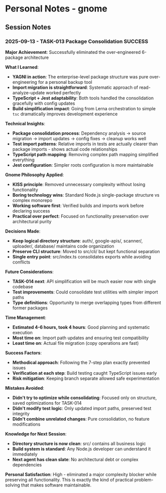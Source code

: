 # Personal Notes - gnome

## Session Notes

### 2025-09-13 - TASK-013 Package Consolidation SUCCESS

**Major Achievement**: Successfully eliminated the over-engineered 6-package architecture

**What I Learned**:
- **YAGNI in action**: The enterprise-level package structure was pure over-engineering for a personal backup tool
- **Import migration is straightforward**: Systematic approach of read-analyze-update worked perfectly
- **TypeScript + Jest adaptability**: Both tools handled the consolidation gracefully with config updates
- **Build simplification impact**: Going from Lerna orchestration to simple `tsc` dramatically improves development experience

**Technical Insights**:
- **Package consolidation process**: Dependency analysis → source migration → import updates → config fixes → cleanup works well
- **Test import patterns**: Relative imports in tests are actually clearer than package imports - shows actual code relationships
- **TypeScript path mapping**: Removing complex path mapping simplified everything
- **Jest configuration**: Simpler roots configuration is more maintainable

**Gnome Philosophy Applied**:
- **KISS principle**: Removed unnecessary complexity without losing functionality  
- **Boring technology wins**: Standard Node.js single-package structure vs complex monorepo
- **Working software first**: Verified builds and imports work before declaring success
- **Practical over perfect**: Focused on functionality preservation over architectural purity

**Decisions Made**:
- **Keep logical directory structure**: auth/, google-apis/, scanner/, uploader/, database/ maintains code organization
- **Preserve CLI structure**: Moved to src/cli/ but kept functional separation
- **Single entry point**: src/index.ts consolidates exports while avoiding conflicts

**Future Considerations**:
- **TASK-014 next**: API simplification will be much easier now with single codebase
- **Test improvements**: Could consolidate test utilities with simpler import paths
- **Type definitions**: Opportunity to merge overlapping types from different former packages

**Time Management**:
- **Estimated 4-6 hours, took 4 hours**: Good planning and systematic execution
- **Most time on**: Import path updates and ensuring test compatibility
- **Least time on**: Actual file migration (copy operations are fast)

**Success Factors**:
- **Methodical approach**: Following the 7-step plan exactly prevented issues
- **Verification at each step**: Build testing caught TypeScript issues early
- **Risk mitigation**: Keeping branch separate allowed safe experimentation

**Mistakes Avoided**:
- **Didn't try to optimize while consolidating**: Focused only on structure, saved optimizations for TASK-014
- **Didn't modify test logic**: Only updated import paths, preserved test integrity
- **Didn't combine unrelated changes**: Pure consolidation, no feature modifications

**Knowledge for Next Session**:
- **Directory structure is now clean**: src/ contains all business logic
- **Build system is standard**: Any Node.js developer can understand it immediately  
- **Next agent has clean slate**: No architectural debt or complex dependencies

**Personal Satisfaction**: 
High - eliminated a major complexity blocker while preserving all functionality. This is exactly the kind of practical problem-solving that makes software maintainable.

